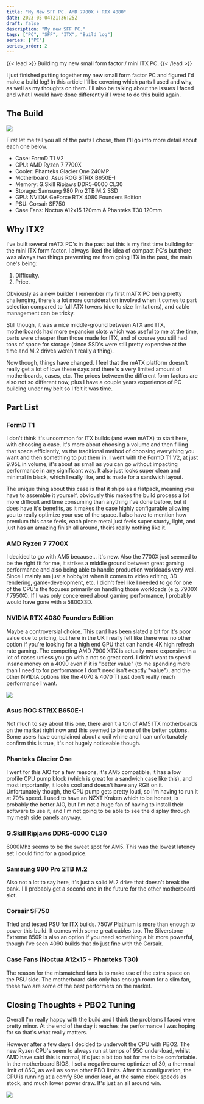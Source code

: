 ```yaml
---
title: "My New SFF PC. AMD 7700X + RTX 4080"
date: 2023-05-04T21:36:25Z
draft: false
description: "My new SFF PC."
tags: ["PC", "SFF", "ITX", "Build log"]
series: ["PC"]
series_order: 2
---
```


{{< lead >}}
Building my new small form factor / mini ITX PC.
{{< /lead >}}

I just finished putting together my new small form factor PC and figured I'd make a build log!
In this article I'll be covering which parts I used and why, as well as my thoughts on them.
I'll also be talking about the issues I faced and what I would have done differently if I were to do this build again.

## The Build

![](gallery/01.JPG)

First let me tell you all of the parts I chose, then I'll go into more detail about each one below.

<ul>
    <li>Case: FormD T1 V2</li>
    <li>CPU: AMD Ryzen 7 7700X</li>
    <li>Cooler: Phanteks Glacier One 240MP</li>
    <li>Motherboard: Asus ROG STRIX B650E-I</li>
    <li>Memory: G.Skill Ripjaws DDR5-6000 CL30</li>
    <li>Storage: Samsung 980 Pro 2TB M.2 SSD</li>
    <li>GPU: NVIDIA GeForce RTX 4080 Founders Edition</li>
    <li>PSU: Corsair SF750</li>
    <li>Case Fans: Noctua A12x15 120mm & Phanteks T30 120mm</li>
</ul>

## Why ITX?

I've built several mATX PC's in the past but this is my first time building for the mini ITX form factor.
I always liked the idea of compact PC's but there was always two things preventing me from going ITX in the past, the main one's being:

<ol>
    <li>Difficulty.</li>
    <li>Price.</li>
</ol>

Obviously as a new builder I remember my first mATX PC being pretty challenging, there's a lot more consideration involved when it comes to part selection compared to full ATX towers (due to size limitations), and cable management can be tricky.

Still though, it was a nice middle-ground between ATX and ITX, motherboards had more expansion slots which was useful to me at the time, parts were cheaper than those made for ITX, and of course you still had tons of space for storage (since SSD's were still pretty expensive at the time and M.2 drives weren't really a thing).

Now though, things have changed. I feel that the mATX platform doesn't really get a lot of love these days and there's a very limited amount of motherboards, cases, etc. The prices between the different form factors are also not so different now, plus I have a couple years experience of PC building under my belt so I felt it was time.

## Part List

### FormD T1

I don't think it's uncommon for ITX builds (and even mATX) to start here, with choosing a case. It's more about choosing a volume and then filling that space efficiently, vs the traditional method of choosing everything you want and then something to put them in. I went with the FormD T1 V2, at just 9.95L in volume, it's about as small as you can go without impacting performance in any significant way. It also just looks super clean and minimal in black, which I really like, and is made for a sandwich layout.

The unique thing about this case is that it ships as a flatpack, meaning you have to assemble it yourself, obviously this makes the build process a lot more difficult and time consuming than anything I've done before, but it does have it's benefits, as it makes the case highly configurable allowing you to really optimize your use of the space. I also have to mention how premium this case feels, each piece metal just feels super sturdy, light, and just has an amazing finish all around, theirs really nothing like it.

### AMD Ryzen 7 7700X

I decided to go with AM5 because... it's new. Also the 7700X just seemed to be the right fit for me, it strikes a middle ground between great gaming performance and also being able to handle production workloads very well. Since I mainly am just a hobbyist when it comes to video editing, 3D rendering, game-development, etc. I didn't feel like I needed to go for one of the CPU's the focuses primarily on handling those workloads (e.g. 7900X / 7950X). If I was only concerened about gaming performance, I probably would have gone with a 5800X3D.

### NVIDIA RTX 4080 Founders Edition

Maybe a controversial choice. This card has been slated a bit for it's poor value due to pricing, but here in the UK I really felt like there was no other option if you're looking for a high end GPU that can handle 4K high refresh rate gaming. The competing AMD 7900 XTX is actually more expensive in a lot of cases unless you go with a not so great card. I didn't want to spend insane money on a 4090 even if it is "better value" (to me spending more than I need to for performance I don't need isn't exactly "value"), and the other NVIDIA options like the 4070 & 4070 TI just don't really reach performance I want.

![](gallery/02.JPG)

### Asus ROG STRIX B650E-I

Not much to say about this one, there aren't a ton of AM5 ITX motherboards on the market right now and this seemed to be one of the better options. Some users have complained about a coil whine and I can unfortunately confirm this is true, it's not hugely noticeable though.

### Phanteks Glacier One

I went for this AIO for a few reasons, it's AM5 compatible, it has a low profile CPU pump block (which is great for a sandwich case like this), and most importantly, it looks cool and doesn't have any RGB on it. Unfortunately though, the CPU pump gets pretty loud, so I'm having to run it at 70% speed. I used to have an NZXT Kraken which to be honest, is probably the better AIO, but I'm not a huge fan of having to install their software to use it, and I'm not going to be able to see the display through my mesh side panels anyway.

### G.Skill Ripjaws DDR5-6000 CL30

6000Mhz seems to be the sweet spot for AM5. This was the lowest latency set I could find for a good price.

### Samsung 980 Pro 2TB M.2

Also not a lot to say here, it's just a solid M.2 drive that doesn't break the bank. I'll probably get a second one in the future for the other motherboard slot.

### Corsair SF750

Tried and tested PSU for ITX builds. 750W Platinum is more than enough to power this build. It comes with some great cables too. The Silverstone Extreme 850R is also an option if you need something a bit more powerful, though I've seen 4090 builds that do just fine with the Corsair.

### Case Fans (Noctua A12x15 + Phanteks T30)

The reason for the mismatched fans is to make use of the extra space on the PSU side. The motherboard side only has enough room for a slim fan, these two are some of the best performers on the market.

## Closing Thoughts + PBO2 Tuning

Overall I'm really happy with the build and I think the problems I faced were pretty minor. At the end of the day it reaches the performance I was hoping for so that's what really matters.

However after a few days I decided to undervolt the CPU with PBO2. The new Ryzen CPU's seem to always run at temps of 95C under-load, whilst AMD have said this is normal, it's just a bit too hot for me to be comfortable. In the motherboard BIOS, I set a negative curve optimizer of 30, a thermnal limit of 85C, as well as some other PBO limits. After this configuration, the CPU is running at a comfy 60c under load, at the same clock speeds as stock, and much lower power draw. It's just an all around win.

![](gallery/03.JPG)